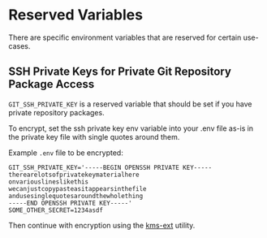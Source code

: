 # Reserved Variables

There are specific environment variables that are reserved for certain use-cases.  

## SSH Private Keys for Private Git Repository Package Access

`GIT_SSH_PRIVATE_KEY` is a reserved variable that should be set if you have private repository packages. 

To encrypt, set the ssh private key env variable into your .env file as-is in the private key file with single quotes 
around them. 

Example `.env` file to be encrypted:
```
GIT_SSH_PRIVATE_KEY='-----BEGIN OPENSSH PRIVATE KEY-----
therearelotsofprivatekeymaterialhere
onvariouslineslikethis
wecanjustcopypasteasitappearsinthefile
andusesinglequotesaroundthewholething
-----END OPENSSH PRIVATE KEY-----'
SOME_OTHER_SECRET=1234asdf
```

Then continue with encryption using the [kms-ext](https://github.com/meltano/kms-ext) utility.
